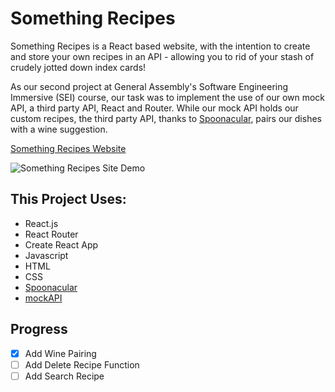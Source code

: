 # Something Recipes
Something Recipes is a React based website, with the intention to create and store your own recipes in an API - allowing you to rid of your stash of crudely jotted down index cards!

As our second project at General Assembly's Software Engineering Immersive (SEI) course, our task was to implement the use of our own mock API, a third party API, React and Router. While our mock API holds our custom recipes, the third party API, thanks to [Spoonacular](https://spoonacular.com/), pairs our dishes with a wine suggestion.

[Something Recipes Website](http://something-recipes.surge.sh/)

![Something Recipes Site Demo](https://i.imgur.com/sZgieih.gif)

## This Project Uses:
- React.js
- React Router
- Create React App
- Javascript
- HTML
- CSS
- [Spoonacular](https://spoonacular.com/)
- [mockAPI](https://www.mockapi.io/)

## Progress
- [x] Add Wine Pairing
- [ ] Add Delete Recipe Function
- [ ] Add Search Recipe